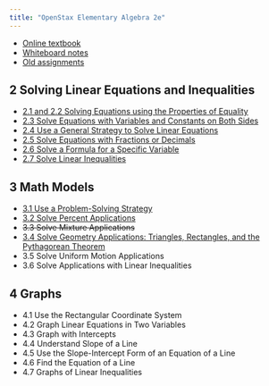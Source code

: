 ```yaml
---
title: "OpenStax Elementary Algebra 2e"
---
```


- [Online textbook](https://openstax.org/books/elementary-algebra-2e/pages/1-introduction)
- [Whiteboard notes](https://1drv.ms/o/c/c4097c61e06a2b97/EpojsyS4IFdOp0qZoDZdHikBZAinLWQ3ncbWjBZVKo0vtQ?e=5egVmL)
- [Old assignments](../openstax-college-algebra-2e/)

## 2 Solving Linear Equations and Inequalities

- [2.1 and 2.2 Solving Equations using the Properties of Equality](./2-1-2-2-solving-equations-using-the-properties-of-equality.md)
- [2.3 Solve Equations with Variables and Constants on Both Sides](./2-3-equations-with-variables-on-both-sides.md)
- [2.4 Use a General Strategy to Solve Linear Equations](./2-4-general-strategy-to-solve-linear-equations.md)
- [2.5 Solve Equations with Fractions or Decimals](./2-5-equations-with-fractions-and-decimals.md)
- [2.6 Solve a Formula for a Specific Variable](./2-6-solve-a-formula-for-a-specific-variable.md)
- [2.7 Solve Linear Inequalities](./2-7-solve-linear-inequalities.md)

## 3 Math Models

- [3.1 Use a Problem-Solving Strategy](./3-1-use-a-problem-solving-strategy.md)
- [3.2 Solve Percent Applications](./3-2-solve-percent-applications.md)
- ~~3.3 Solve Mixture Applications~~
- [3.4 Solve Geometry Applications: Triangles, Rectangles, and the Pythagorean Theorem](./3-4-solve-geometry-applications-triangles-rectangles-and-the-pythagorean-theorem.md)
- 3.5 Solve Uniform Motion Applications
- 3.6 Solve Applications with Linear Inequalities

## 4 Graphs

- 4.1 Use the Rectangular Coordinate System
- 4.2 Graph Linear Equations in Two Variables
- 4.3 Graph with Intercepts
- 4.4 Understand Slope of a Line
- 4.5 Use the Slope-Intercept Form of an Equation of a Line
- 4.6 Find the Equation of a Line
- 4.7 Graphs of Linear Inequalities

